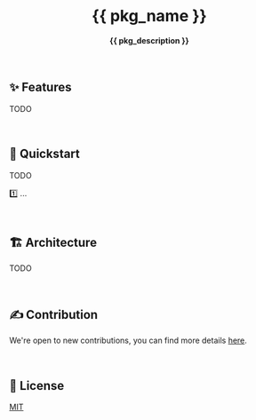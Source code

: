 <br>
<div align="center">
    <h1>{{ pkg_name }}</h1>
    <strong>{{ pkg_description }}</strong>
</div>
<br>
<br>

## ✨ Features

TODO

<br>

## 🚀 Quickstart

TODO

1️⃣ ...

<br>

## 🏗️ Architecture

TODO

<br>

## ✍️ Contribution

We're open to new contributions, you can find more details [here](../CONTRIBUTING.md).

<br>

## 📖 License

[MIT](../LICENSE "License MIT")
